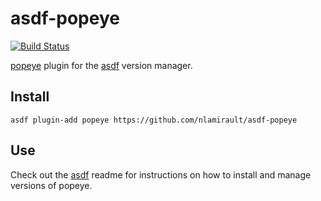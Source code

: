 # asdf-popeye

[![Build Status](https://github.com/nlamirault/asdf-popeye/workflows/main/badge.svg)](https://github.com/nlamirault/asdf-popeye/actions)

[popeye](https://github.com/derailed/popeye) plugin for the [asdf](https://github.com/asdf-vm/asdf) version manager.

## Install

```
asdf plugin-add popeye https://github.com/nlamirault/asdf-popeye
```

## Use

Check out the [asdf](https://github.com/asdf-vm/asdf) readme for instructions on how to install and manage versions of popeye.
